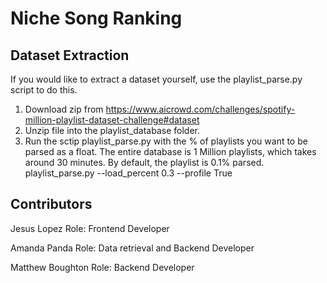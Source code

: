 # Niche Song Ranking

## Dataset Extraction

If you would like to extract a dataset yourself, use the playlist_parse.py script to do this. 
1. Download zip from https://www.aicrowd.com/challenges/spotify-million-playlist-dataset-challenge#dataset 
2. Unzip file into the playlist_database folder.
3. Run the sctip playlist_parse.py with the % of playlists you want to be parsed as a float. The entire database is 1 Million playlists, which takes around 30 minutes. By default, the playlist is 0.1% parsed. 
    playlist_parse.py --load_percent 0.3 --profile True
## Contributors
Jesus Lopez 
Role: Frontend Developer

Amanda Panda
Role: Data retrieval and Backend Developer

Matthew Boughton
Role: Backend Developer

